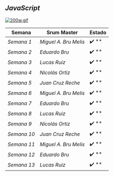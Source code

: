## *JavaScript*

[![200w.gif](https://i.postimg.cc/9XZ50vCj/200w.gif)](https://postimg.cc/s1j00HMn)

| Semana | Srum Master | Estado | 
| ---- | ---- | ---- |
| *Semana 1* | *Miguel A. Bru Melis* | ✔️ ** |
| *Semana 2* | *Eduardo Bru* | ✔️ ** |
| *Semana 3* | *Lucas Ruiz* | ✔️ ** |
| *Semana 4* | *Nicolás Ortiz* | ✔️ ** |
| *Semana 5* | *Juan Cruz Reche* | ✔️ ** |
| *Semana 6* | *Miguel A. Bru Melis* | ✔️ ** |
| *Semana 7* | *Eduardo Bru* | ✔️ ** |
| *Semana 8* | *Lucas Ruiz* | ✔️ ** |
| *Semana 9* | *Nicolás Ortiz* | ✔️ ** |
| *Semana 10* | *Juan Cruz Reche* | ✔️ ** |
| *Semana 11* | *Miguel A. Bru Melis* | ✔️ ** |
| *Semana 12* | *Eduardo Bru* | ✔️ ** |
| *Semana 13* | *Lucas Ruiz* | ✔️ ** |

